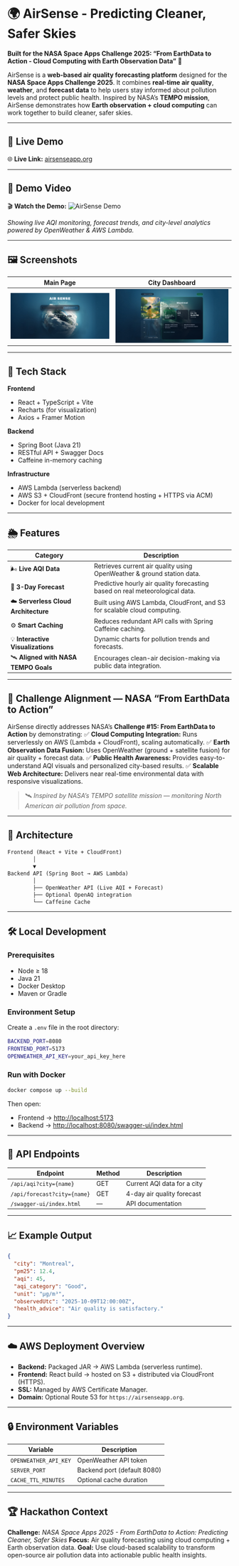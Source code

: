 # 🌍 AirSense - Predicting Cleaner, Safer Skies

**Built for the NASA Space Apps Challenge 2025: “From EarthData to Action - Cloud Computing with Earth Observation Data”** 🚀

AirSense is a **web-based air quality forecasting platform** designed for the **NASA Space Apps Challenge 2025**.
It combines **real-time air quality**, **weather**, and **forecast data** to help users stay informed about pollution levels and protect public health.
Inspired by NASA’s **TEMPO mission**, AirSense demonstrates how **Earth observation + cloud computing** can work together to build cleaner, safer skies.

---

## 📡 Live Demo

🌐 **Live Link:** [airsenseapp.org](https://airsenseapp.org)

---

## 🎥 Demo Video

🎬 **Watch the Demo:** ![AirSense Demo](./demo/airsense-demo.gif)

*Showing live AQI monitoring, forecast trends, and city-level analytics powered by OpenWeather & AWS Lambda.*

---

## 🖼️ Screenshots

| Main Page                       | City Dashboard                          |
| ------------------------------- | --------------------------------------- |
| ![Home](./demo/Home.png) | ![AQI Dashboard](./demo/Insight.png) |

---

## 🚀 Tech Stack

**Frontend**

* React + TypeScript + Vite
* Recharts (for visualization)
* Axios + Framer Motion

**Backend**

* Spring Boot (Java 21)
* RESTful API + Swagger Docs
* Caffeine in-memory caching

**Infrastructure**

* AWS Lambda (serverless backend)
* AWS S3 + CloudFront (secure frontend hosting + HTTPS via ACM)
* Docker for local development

---

## 🌦️ Features

| Category                              | Description                                                                  |
| ------------------------------------- | ---------------------------------------------------------------------------- |
| 🌬 **Live AQI Data**                  | Retrieves current air quality using OpenWeather & ground station data.       |
| 🔮 **3-Day Forecast**                 | Predictive hourly air quality forecasting based on real meteorological data. |
| ☁️ **Serverless Cloud Architecture**  | Built using AWS Lambda, CloudFront, and S3 for scalable cloud computing.     |
| ⚙️ **Smart Caching**                  | Reduces redundant API calls with Spring Caffeine caching.                    |
| 💡 **Interactive Visualizations**     | Dynamic charts for pollution trends and forecasts.                           |
| 🛰️ **Aligned with NASA TEMPO Goals** | Encourages clean-air decision-making via public data integration.            |

---

## 🧠 Challenge Alignment — NASA “From EarthData to Action”

AirSense directly addresses NASA’s **Challenge #15: From EarthData to Action** by demonstrating:
✅ **Cloud Computing Integration:** Runs serverlessly on AWS (Lambda + CloudFront), scaling automatically.
✅ **Earth Observation Data Fusion:** Uses OpenWeather (ground + satellite fusion) for air quality + forecast data.
✅ **Public Health Awareness:** Provides easy-to-understand AQI visuals and personalized city-based results.
✅ **Scalable Web Architecture:** Delivers near real-time environmental data with responsive visualizations.

> 🛰️ *Inspired by NASA’s TEMPO satellite mission — monitoring North American air pollution from space.*

---

## 🧱 Architecture

```
Frontend (React + Vite + CloudFront)
        │
        ▼
Backend API (Spring Boot → AWS Lambda)
        │
        ├── OpenWeather API (Live AQI + Forecast)
        ├── Optional OpenAQ integration
        └── Caffeine Cache
```

---

## 🛠️ Local Development

### Prerequisites

* Node ≥ 18
* Java 21
* Docker Desktop
* Maven or Gradle

### Environment Setup

Create a `.env` file in the root directory:

```bash
BACKEND_PORT=8080
FRONTEND_PORT=5173
OPENWEATHER_API_KEY=your_api_key_here
```

### Run with Docker

```bash
docker compose up --build
```

Then open:

* Frontend → [http://localhost:5173](http://localhost:5173)
* Backend → [http://localhost:8080/swagger-ui/index.html](http://localhost:8080/swagger-ui/index.html)

---

## 🧩 API Endpoints

| Endpoint                    | Method | Description                 |
| --------------------------- | ------ | --------------------------- |
| `/api/aqi?city={name}`      | GET    | Current AQI data for a city |
| `/api/forecast?city={name}` | GET    | 4-day air quality forecast  |
| `/swagger-ui/index.html`    | —      | API documentation           |

---

## 📈 Example Output

```json
{
  "city": "Montreal",
  "pm25": 12.4,
  "aqi": 45,
  "aqi_category": "Good",
  "unit": "µg/m³",
  "observedUtc": "2025-10-09T12:00:00Z",
  "health_advice": "Air quality is satisfactory."
}
```

---

## ☁️ AWS Deployment Overview

* **Backend:** Packaged JAR → AWS Lambda (serverless runtime).
* **Frontend:** React build → hosted on S3 + distributed via CloudFront (HTTPS).
* **SSL:** Managed by AWS Certificate Manager.
* **Domain:** Optional Route 53 for `https://airsenseapp.org`.

---

## 🔒 Environment Variables

| Variable              | Description                 |
| --------------------- | --------------------------- |
| `OPENWEATHER_API_KEY` | OpenWeather API token       |
| `SERVER_PORT`         | Backend port (default 8080) |
| `CACHE_TTL_MINUTES`   | Optional cache duration     |

---

## 🏆 Hackathon Context

**Challenge:** *NASA Space Apps 2025 - From EarthData to Action: Predicting Cleaner, Safer Skies*
**Focus:** Air quality forecasting using cloud computing + Earth observation data.
**Goal:** Use cloud-based scalability to transform open-source air pollution data into actionable public health insights.

